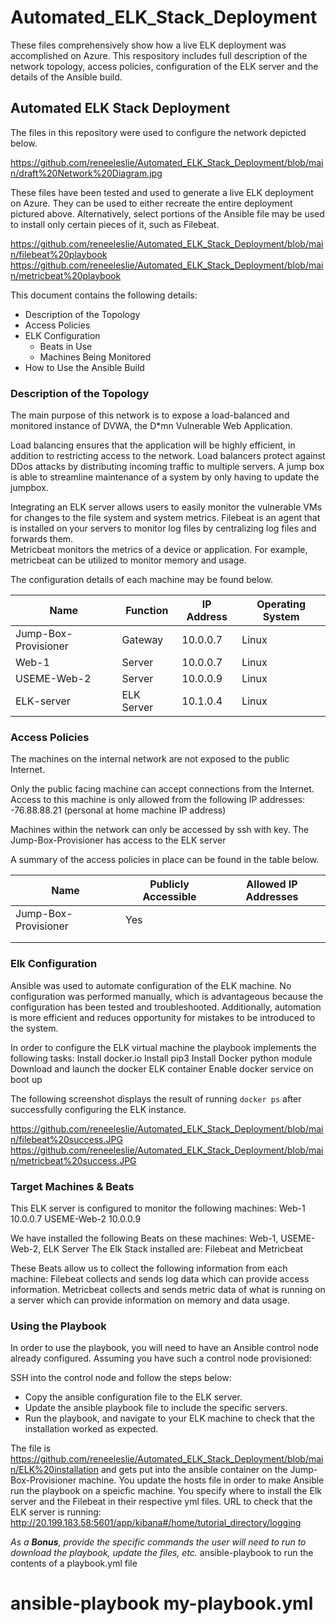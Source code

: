 # Automated_ELK_Stack_Deployment
These files comprehensively show how a live ELK deployment was accomplished on Azure. This respository includes full description of the network topology, access policies, configuration of the ELK server and the details of the Ansible build.
## Automated ELK Stack Deployment

The files in this repository were used to configure the network depicted below.

https://github.com/reneeleslie/Automated_ELK_Stack_Deployment/blob/main/draft%20Network%20Diagram.jpg

These files have been tested and used to generate a live ELK deployment on Azure. They can be used to either recreate the entire deployment pictured above. Alternatively, select portions of the Ansible file may be used to install only certain pieces of it, such as Filebeat.

https://github.com/reneeleslie/Automated_ELK_Stack_Deployment/blob/main/filebeat%20playbook
https://github.com/reneeleslie/Automated_ELK_Stack_Deployment/blob/main/metricbeat%20playbook

This document contains the following details:
- Description of the Topology
- Access Policies
- ELK Configuration
  - Beats in Use
  - Machines Being Monitored
- How to Use the Ansible Build


### Description of the Topology

The main purpose of this network is to expose a load-balanced and monitored instance of DVWA, the D*mn Vulnerable Web Application.

Load balancing ensures that the application will be highly efficient, in addition to restricting access to the network.
Load balancers protect against DDos attacks by distributing incoming traffic to multiple servers. A jump box is able to streamline maintenance of a system by only having to update the jumpbox. 

Integrating an ELK server allows users to easily monitor the vulnerable VMs for changes to the file system and system metrics. 
Filebeat is an agent that is installed on your servers to monitor log files by centralizing log files and forwards them.   
Metricbeat monitors the metrics of a device or application. For example, metricbeat can be utilized to monitor memory and usage. 

The configuration details of each machine may be found below.

| Name                       | Function       | IP Address | Operating System |
|----------------------------|----------------|------------|------------------|
| Jump-Box-Provisioner       | Gateway        | 10.0.0.7   | Linux            |
| Web-1                      | Server         | 10.0.0.7   | Linux            |
| USEME-Web-2                | Server         | 10.0.0.9   | Linux            |
| ELK-server                 | ELK Server     | 10.1.0.4   | Linux            |

### Access Policies

The machines on the internal network are not exposed to the public Internet. 

Only the public facing machine can accept connections from the Internet. Access to this machine is only allowed from the following IP addresses:
-76.88.88.21 (personal at home machine IP address)

Machines within the network can only be accessed by ssh with key.
The Jump-Box-Provisioner has access to the ELK server

A summary of the access policies in place can be found in the table below.

| Name                 | Publicly Accessible | Allowed IP Addresses |
|----------            |---------------------|----------------------|
| Jump-Box-Provisioner | Yes                 |     |
|          |                     |                      |
|          |                     |                      |

### Elk Configuration

Ansible was used to automate configuration of the ELK machine. No configuration was performed manually, which is advantageous because the configuration has been tested and troubleshooted. Additionally, automation is more efficient and reduces opportunity for mistakes to be introduced to the system. 

In order to configure the ELK virtual machine the playbook implements the following tasks:
Install docker.io
Install pip3
Install Docker python module
Download and launch the docker ELK container
Enable docker service on boot up


The following screenshot displays the result of running `docker ps` after successfully configuring the ELK instance.

https://github.com/reneeleslie/Automated_ELK_Stack_Deployment/blob/main/filebeat%20success.JPG
https://github.com/reneeleslie/Automated_ELK_Stack_Deployment/blob/main/metricbeat%20success.JPG

### Target Machines & Beats
This ELK server is configured to monitor the following machines:
Web-1 10.0.0.7
USEME-Web-2 10.0.0.9 

We have installed the following Beats on these machines:
Web-1, USEME-Web-2, ELK Server
The Elk Stack installed are: Filebeat and Metricbeat

These Beats allow us to collect the following information from each machine:
Filebeat collects and sends log data which can provide access information. Metricbeat collects and sends metric data of what is running on a server which can provide information on memory and data usage.  

### Using the Playbook
In order to use the playbook, you will need to have an Ansible control node already configured. Assuming you have such a control node provisioned: 

SSH into the control node and follow the steps below:
- Copy the ansible configuration file to the ELK server.
- Update the ansible playbook file to include the specific servers.
- Run the playbook, and navigate to your ELK machine to check that the installation worked as expected.

The file is https://github.com/reneeleslie/Automated_ELK_Stack_Deployment/blob/main/ELK%20installation and gets put into the ansible container on the Jump-Box-Provisioner machine. You update the hosts file in order to make Ansible run the playbook on a speicfic machine. You specify where to install the Elk server and the Filebeat in their respective yml files. 
URL to check that the ELK server is running: http://20.199.183.58:5601/app/kibana#/home/tutorial_directory/logging

_As a **Bonus**, provide the specific commands the user will need to run to download the playbook, update the files, etc._
 ansible-playbook to run the contents of a playbook.yml file 
 # ansible-playbook my-playbook.yml
 
 



